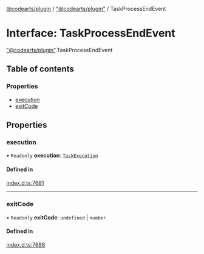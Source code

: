 [@codearts/plugin](../README.md) / ["@codearts/plugin"](../modules/_codearts_plugin_.md) / TaskProcessEndEvent

# Interface: TaskProcessEndEvent

["@codearts/plugin"](../modules/_codearts_plugin_.md).TaskProcessEndEvent

## Table of contents

### Properties

- [execution](codearts_plugin_.TaskProcessEndEvent.md#execution)
- [exitCode](codearts_plugin_.TaskProcessEndEvent.md#exitcode)

## Properties

### execution

• `Readonly` **execution**: [`TaskExecution`](codearts_plugin_.TaskExecution.md)

#### Defined in

[index.d.ts:7681](https://github.com/huaweicloud/cloudide-plugin-api/blob/203b986/index.d.ts#L7681)

___

### exitCode

• `Readonly` **exitCode**: `undefined` \| `number`

#### Defined in

[index.d.ts:7686](https://github.com/huaweicloud/cloudide-plugin-api/blob/203b986/index.d.ts#L7686)
